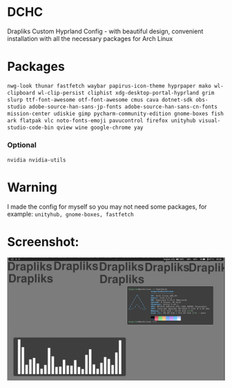 # DCHC
Drapliks Custom Hyprland Config - with beautiful design, convenient installation with all the necessary packages for Arch Linux
# Packages
```
nwg-look thunar fastfetch waybar papirus-icon-theme hyprpaper mako wl-clipboard wl-clip-persist cliphist xdg-desktop-portal-hyprland grim slurp ttf-font-awesome otf-font-awesome cmus cava dotnet-sdk obs-studio adobe-source-han-sans-jp-fonts adobe-source-han-sans-cn-fonts mission-center udiskie gimp pycharm-community-edition gnome-boxes fish ark flatpak vlc noto-fonts-emoji pavucontrol firefox unityhub visual-studio-code-bin qview wine google-chrome yay
```
### Optional
```
nvidia nvidia-utils
```
# Warning
I made the config for myself so you may not need some packages, for example: ```unityhub, gnome-boxes, fastfetch```
# Screenshot:
![](screenshot.jpg)

